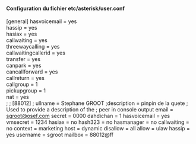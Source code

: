 #### Configuration du fichier etc/asterisk/user.conf

[general]
hasvoicemail = yes  
hassip = yes  
hasiax = yes  
callwaiting = yes  
threewaycalling = yes  
callwaitingcallerid = yes  
transfer = yes  
canpark = yes  
cancallforward = yes  
callreturn = yes  
callgroup = 1  
pickupgroup = 1  
nat = yes  
; 
; 
[88012]
;
ullname = Stephane GROOT
;description = pinpin de la quete         ; Used to provide a description of the
                                          ; peer in console output
email = sgroot@osef.com
secret = 0000
dahdichan = 1
hasvoicemail = yes
vmsecret = 1234
hasiax = no
hash323 = no
hasmanager = no
callwaiting = no
context = marketing
host = dynamic
disallow = all
allow = ulaw
hassip = yes
username = sgroot
mailbox = 88012@ff
